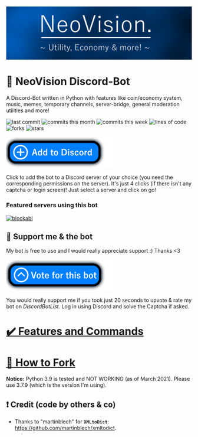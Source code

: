 ![cover](readme_images/nv-cover-crop.jpg)

# 🤖 NeoVision Discord-Bot
A Discord-Bot written in Python with features like coin/economy system, music, memes, temporary channels, server-bridge, general moderation utilities and more!

![last commit](https://img.shields.io/github/last-commit/nsde/neovision?style=flat-square)
![commits this month](https://shields.io/github/commit-activity/m/nsde/neovision?label=commits+this+month&style=flat-square)
![commits this week](https://shields.io/github/commit-activity/w/nsde/neovision?label=commits+this+week&style=flat-square)
![lines of code](https://img.shields.io/tokei/lines/github/nsde/neovision?label=total%20lines&style=flat-square)
![forks](https://img.shields.io/github/forks/nsde/neovision?style=flat-square)
![stars](https://img.shields.io/github/stars/nsde/neovision?style=flat-square)

 <a href="https://discord.com/oauth2/authorize?client_id=795743605221621782&scope=bot">
    <img src="readme_images/add-to-dc.png" alt="Add to Discord" width="300">
 </a>

Click to add the bot to a Discord server of your choice (you need the corresponding permissions on the server). It's just 4 clicks (if there isn't any captcha or login screen)! Just select a server and click on go!

### Featured servers using this bot
[![blockabl](https://img.shields.io/discord/682575075832234017?label=blockabl&style=flat-square)](https://dsc.gg/blck)

## 💙 Support me & the bot
My bot is free to use and I would really appreciate support :) Thanks <3

 <a href="https://discord.com/oauth2/authorize?client_id=795743605221621782&scope=bot">
   <img src="readme_images/vote-bot.png" alt="Vote for this bot" width="300">
 </a>

You would really support me if you took just 20 seconds to upvote & rate my bot on *DiscordBotList*. Log in using Discord and solve the Captcha if asked.

# [✔️ Features and Commands](https://github.com/nsde/neovision/wiki/Features)
# [🔧 How to Fork](https://github.com/nsde/neovision/wiki/How-To-Fork)

**Notice:** Python 3.9 is tested and NOT WORKING (as of March 2021). Please use 3.7.9 (which is the version I'm using).


## ❗ Credit (code by others & co)
- Thanks to "martinblech" for **`XMLtoDict`**: https://github.com/martinblech/xmltodict.



